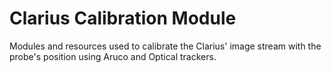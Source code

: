 # Clarius Calibration Module
Modules and resources used to calibrate the Clarius' image stream with the probe's position using Aruco and Optical trackers.
